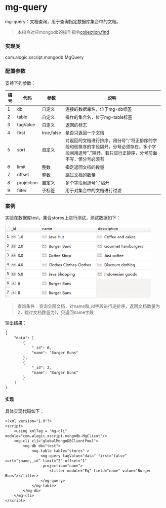 mg-query
======

mg-query：文档查询，用于查询指定数据库集合中的文档。

> 本指令对应mongodb的操作指令[collection.find](http://mongodb.github.io/mongo-java-driver/3.4/driver/tutorials/perform-read-operations/)

### 实现类

com.alogic.xscript.mongodb.MgQuery

### 配置参数

支持下列参数：

| 编号 | 代码 | 参数 | 说明  |
| ---- | ---- | ---- | ---- |
| 1 | db | 自定义 |连接的数据库名，位于mg-db标签|
| 2 | table | 自定义 |操作的集合名，位于mg-table标签|
| 3 | tagValue | 自定义 |返回的标志|
| 4 | first | true,false |是否只返回一个文档|
| 5 | sort | 自定义 |对返回的文档进行排序，用分号";"将正排序的字段和倒排序的字段隔开，分号必须存在，多个字段间用逗号","隔开。若只进行正排序，分号前面不写，但分号必须有|
| 6 | limit | 整数 |指定返回文档的数量|
| 7 | offset | 整数 |跳过文档的数量|
| 8 | projection | 自定义 |多个字段用逗号","隔开|
| 9 | filter | 子标签 |用于对集合中的文档进行过滤|

### 案例
实验在数据库test，集合stores上进行测试，测试数据如下：

![image](mg-query.png)

> 查询条件：查询全部文档，对name和_id字段进行逆排序，返回文档数量为2，跳过文档数量为1，只返回name字段

输出结果：
```
{
    "data": [
        {
            "_id": 6, 
            "name": "Burger Buns"
        }, 
        {
            "_id": 2, 
            "name": "Burger Buns"
        }
    ]
}
```
#### 实现

具体实现代码如下：
```
<?xml version="1.0"?>
<script>
	<using xmlTag = "mg-cli" module="com.alogic.xscript.mongodb.MgClient"/>
	<mg-cli cli="globalMongoDBClientPool">
		<mg-db db="test">
			<mg-table table="stores" >
				<mg-query tagValue="data" first="false" sort=";name,_id" limit="2" offset="1"
				 projection="name">
					<filter module="Eq" field="name" value="Burger Buns"></filter>
				</mg-query>
			</mg-table>
		</mg-db>
	</mg-cli>
</script> 

```